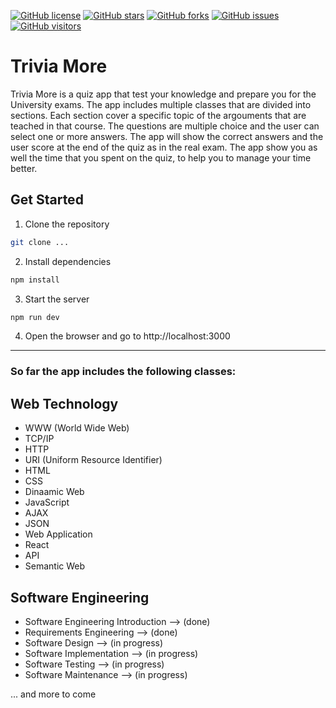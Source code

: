 [![GitHub license](https://img.shields.io/github/license/MarinCervinschi/WebTechnologyQuiz)](LICENSE)
[![GitHub stars](https://img.shields.io/github/stars/MarinCervinschi/WebTechnologyQuiz)]()
[![GitHub forks](https://img.shields.io/github/forks/MarinCervinschi/WebTechnologyQuiz)]()
[![GitHub issues](https://img.shields.io/github/issues/MarinCervinschi/WebTechnologyQuiz)]()
[![GitHub visitors](https://visitor-badge.laobi.icu/badge?page_id=MarinCervinschi.WebTechnologyQuiz&)]()

# Trivia More
Trivia More is a quiz app that test your knowledge and prepare you for the University exams. The app includes multiple classes that are divided into sections. Each section cover a specific topic of the argouments that are teached in that course. The questions are multiple choice and the user can select one or more answers. The app will show the correct answers and the user score at the end of the quiz as in the real exam. The app show you as well the time that you spent on the quiz, to help you to manage your time better.

## Get Started

1. Clone the repository
```bash
git clone ...
```
2. Install dependencies
```bash
npm install
```
3. Start the server
```bash
npm run dev
```
4. Open the browser and go to http://localhost:3000

---

### So far the app includes the following classes:
## Web Technology
- WWW (World Wide Web)
- TCP/IP
- HTTP
- URI (Uniform Resource Identifier)
- HTML
- CSS
- Dinaamic Web
- JavaScript
- AJAX
- JSON
- Web Application
- React
- API
- Semantic Web

## Software Engineering
- Software Engineering Introduction --> (done)
- Requirements Engineering --> (done)
- Software Design --> (in progress)
- Software Implementation --> (in progress)
- Software Testing --> (in progress)
- Software Maintenance --> (in progress)

... and more to come
